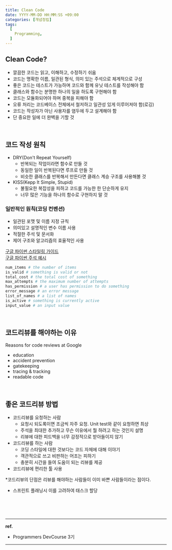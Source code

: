 ```yaml
---
title: Clean Code
date: YYYY-MM-DD HH:MM:SS +09:00
categories: [개념정립]
tags:
  [
    Programming,
  ]
---
```


## Clean Code?
- 깔끔한 코드는 읽고, 이해하고, 수정하기 쉬움
- 코드는 명확한 이름, 일관된 형식, 의미 있는 주석으로 체계적으로 구성
- 좋은 코드는 테스트가 가능하며 코드와 함께 유닛 테스트를 작성해야 함
- 클래스와 함수는 분명한 하나의 일을 하도록 구현해야 함
- 코드는 모듈화되어야 하며 중복을 피해야 함
- 오류 처리는 코드베이스 전체에서 철저하고 일관성 있게 이루어져야 함(로깅)
- 코드는 작성자가 아닌 사용자를 염두에 두고 설계해야 함
- 단 중요한 일에 더 완벽을 기할 것

<br/>

## 코드 작성 원칙
- DRY(Don't Repeat Yourself)
  - 반복되는 작업이라면 함수로 만들 것
  - 동일한 일이 반복된다면 루프로 만들 것
  - 비슷한 클래스를 반복해서 만든다면 클래스 계승 구조를 사용해볼 것
- KISS(Kepp It Simple, Stupid)
  - 불필요한 복잡성을 피하고 코드를 가능한 한 단순하게 유지
  - 너무 많은 기능을 하나의 함수로 구현하지 말 것

### 일반적인 원칙(코딩 컨벤션)
- 일관된 포맷 및 이름 지정 규칙
- 의미있고 설명적인 변수 이름 사용
- 적절한 주석 및 문서화
- 제어 구조와 알고리즘의 효율적인 사용

[구글 파이썬 스타일링 가이드](https://google.github.io/styleguide/pyguide.html) <br/>
[구글 파이썬 주석 예시](https://sphinxcontrib-napoleon.readthedocs.io/en/latest/example_google.html)

```python
num_items # the number of items
is_valid # something is valid or not
total_cost # the total cost of something
max_attempts # the maximum number of attempts
has_permission # a user has permission to do something
error_message # an error message
list_of_names # a list of names
is_active # something is currently active
input_value # an input value
```

<br/>

## 코드리뷰를 해야하는 이유
Reasons for code reviews at Google
- education
- accident prevention
- gatekeeping
- tracing & tracking
- readable code

<br/>

## 좋은 코드리뷰 방법
- 코드리뷰를 요청하는 사람
  - 요청시 되도록이면 조금씩 자주 요청. Unit test와 같이 요청하면 최상
  - 주석을 최대한 추가하고 무슨 이유에서 뭘 하려고 하는 것인지 설명
  - 리뷰에 대한 피드백을 너무 감정적으로 받아들이지 않기
- 코드리뷰를 하는 사람
  - 코딩 스타일에 대한 것보다는 코드 자체에 대해 이야기
  - 객관적으로 쓰고 비판하는 어조는 피하기
  - 충분히 시간을 들여 도움이 되는 리뷰를 제공
- 코드리뷰에 편리한 툴 사용

*코드리뷰의 단점은 리뷰를 해야하는 사람들이 이미 바쁜 사람들이라는 점이다.
- 스프린트 플래닝시 이를 고려하여 태스크 할당

<br/>
<br/>
<br/>

<hr/>

**ref.**<br/>
- Programmers DevCourse 3기

<hr/>